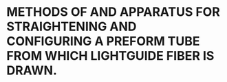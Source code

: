 # METHODS OF AND APPARATUS FOR STRAIGHTENING AND CONFIGURING A PREFORM TUBE FROM WHICH LIGHTGUIDE FIBER IS DRAWN.